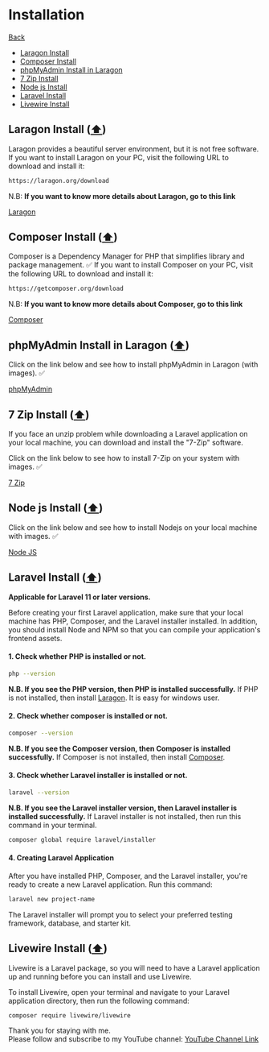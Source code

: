 # Installation

[Back](./..)

- [Laragon Install](#laragon-install-%EF%B8%8F)
- [Composer Install](#composer-install-%EF%B8%8F)
- [phpMyAdmin Install in Laragon](#phpmyadmin-install-in-laragon-%EF%B8%8F)
- [7 Zip Install](#7-zip-install-%EF%B8%8F)
- [Node js Install](#node-js-install-%EF%B8%8F)
- [Laravel Install](#laravel-install-%EF%B8%8F)
- [Livewire Install](#livewire-install-%EF%B8%8F)

## Laragon Install ([⬆️](#installation))
Laragon provides a beautiful server environment, but it is not free software.  
If you want to install Laragon on your PC, visit the following URL to download and install it:  

```sh
https://laragon.org/download
```

N.B: **If you want to know more details about Laragon, go to this link**

[Laragon](./laragon/README.md)


## Composer Install ([⬆️](#installation))
Composer is a Dependency Manager for PHP that simplifies library and package management. ✅ 
If you want to install Composer on your PC, visit the following URL to download and install it:  

```sh
https://getcomposer.org/download
```

N.B: **If you want to know more details about Composer, go to this link**

[Composer](./composer/README.md)


## phpMyAdmin Install in Laragon ([⬆️](#installation))
Click on the link below and see how to install phpMyAdmin in Laragon (with images). ✅ 

[phpMyAdmin](./phpMyAdmin/README.md)


## 7 Zip Install ([⬆️](#installation))
If you face an unzip problem while downloading a Laravel application on your local machine, you can download and install the "7-Zip" software.

Click on the link below to see how to install 7-Zip on your system with images. ✅ 

[7 Zip](./7zip/README.md)


## Node js Install ([⬆️](#installation))
Click on the link below and see how to install Nodejs on your local machine with images. ✅

[Node JS](./nodejs/README.md)


## Laravel Install ([⬆️](#installation))

**Applicable for Laravel 11 or later versions.**<br>

Before creating your first Laravel application, make sure that your local machine has PHP, Composer, and the Laravel installer installed. In addition, you should install Node and NPM so that you can compile your application's frontend assets.

#### 1. Check whether PHP is installed or not.
```sh
php --version
```

**N.B. If you see the PHP version, then PHP is installed successfully.** If PHP is not installed, then install [Laragon](./laragon/README.md). It is easy for windows user.

#### 2. Check whether composer is installed or not.
```sh
composer --version
```

**N.B. If you see the Composer version, then Composer is installed successfully.** If Composer is not installed, then install [Composer](./composer/README.md).

#### 3. Check whether Laravel installer is installed or not.

```sh
laravel --version
```

**N.B. If you see the Laravel installer version, then Laravel installer is installed successfully.** If Laravel installer is not installed, then run this command in your terminal.

```sh
composer global require laravel/installer
```

#### 4. Creating Laravel Application
After you have installed PHP, Composer, and the Laravel installer, you're ready to create a new Laravel application. Run this command:
```sh
laravel new project-name
```

The Laravel installer will prompt you to select your preferred testing framework, database, and starter kit.


## Livewire Install ([⬆️](#installation))
Livewire is a Laravel package, so you will need to have a Laravel application up and running before you can install and use Livewire.

To install Livewire, open your terminal and navigate to your Laravel application directory, then run the following command:
```sh
composer require livewire/livewire
```


Thank you for staying with me.  
Please follow and subscribe to my YouTube channel: [YouTube Channel Link](https://www.youtube.com/@MirzaMdGolamNabi)
